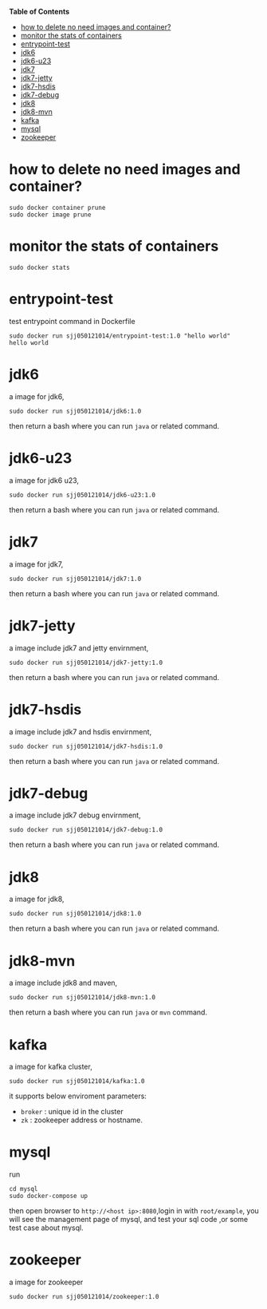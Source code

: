 <!-- START doctoc generated TOC please keep comment here to allow auto update -->
<!-- DON'T EDIT THIS SECTION, INSTEAD RE-RUN doctoc TO UPDATE -->
**Table of Contents** 

- [how to delete no need images and container?](#how-to-delete-no-need-images-and-container)
- [monitor the stats of containers](#monitor-the-stats-of-containers)
- [entrypoint-test](#entrypoint-test)
- [jdk6](#jdk6)
- [jdk6-u23](#jdk6-u23)
- [jdk7](#jdk7)
- [jdk7-jetty](#jdk7-jetty)
- [jdk7-hsdis](#jdk7-hsdis)
- [jdk7-debug](#jdk7-debug)
- [jdk8](#jdk8)
- [jdk8-mvn](#jdk8-mvn)
- [kafka](#kafka)
- [mysql](#mysql)
- [zookeeper](#zookeeper)

<!-- END doctoc generated TOC please keep comment here to allow auto update -->


# how to delete no need images and container?

	sudo docker container prune
	sudo docker image prune	

# monitor the stats of containers

	sudo docker stats

# entrypoint-test

test entrypoint command in Dockerfile

	sudo docker run sjj050121014/entrypoint-test:1.0 "hello world"
	hello world

# jdk6

a image for jdk6,

	sudo docker run sjj050121014/jdk6:1.0

then return a bash where you can run `java` or related command.

# jdk6-u23

a image for jdk6 u23,

	sudo docker run sjj050121014/jdk6-u23:1.0

then return a bash where you can run `java` or related command.

# jdk7

a image for jdk7,

	sudo docker run sjj050121014/jdk7:1.0

then return a bash where you can run `java` or related command.

# jdk7-jetty

a image include jdk7 and jetty envirnment,

	sudo docker run sjj050121014/jdk7-jetty:1.0

then return a bash where you can run `java` or related command.

# jdk7-hsdis

a image include jdk7 and hsdis envirnment,

	sudo docker run sjj050121014/jdk7-hsdis:1.0

then return a bash where you can run `java` or related command.

# jdk7-debug

a image include jdk7 debug envirnment,

	sudo docker run sjj050121014/jdk7-debug:1.0

then return a bash where you can run `java` or related command.

# jdk8

a image for jdk8,

	sudo docker run sjj050121014/jdk8:1.0

then return a bash where you can run `java` or related command.

# jdk8-mvn

a image include jdk8 and maven,

	sudo docker run sjj050121014/jdk8-mvn:1.0

then return a bash where you can run `java` or `mvn` command.

# kafka

a image for kafka cluster,

	sudo docker run sjj050121014/kafka:1.0

it supports below enviroment parameters:
* `broker` : unique id in the cluster
* `zk` : zookeeper address or hostname.

# mysql

run

	cd mysql
	sudo docker-compose up

then open browser to `http://<host ip>:8080`,login in with `root/example`, you will see the management page of mysql, and test your sql code ,or some test case about mysql.


# zookeeper

a image for zookeeper

	sudo docker run sjj050121014/zookeeper:1.0